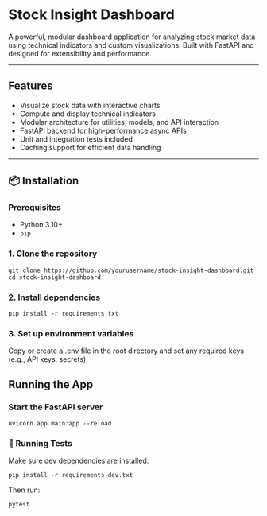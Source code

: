 #  Stock Insight Dashboard

A powerful, modular dashboard application for analyzing stock market data using technical indicators and custom visualizations. Built with FastAPI and designed for extensibility and performance.

---

##  Features

-  Visualize stock data with interactive charts
-  Compute and display technical indicators
-  Modular architecture for utilities, models, and API interaction
-  FastAPI backend for high-performance async APIs
-  Unit and integration tests included
-  Caching support for efficient data handling

---

## 📦 Installation

### Prerequisites

- Python 3.10+
- `pip` 

### 1. Clone the repository

```
git clone https://github.com/yourusername/stock-insight-dashboard.git
cd stock-insight-dashboard
```

### 2. Install dependencies

```
pip install -r requirements.txt
```

### 3. Set up environment variables

Copy or create a .env file in the root directory and set any required keys (e.g., API keys, secrets).

## Running the App

### Start the FastAPI server

```
uvicorn app.main:app --reload
```

### 🧪 Running Tests

Make sure dev dependencies are installed:
```
pip install -r requirements-dev.txt
```

Then run:

```
pytest
```
